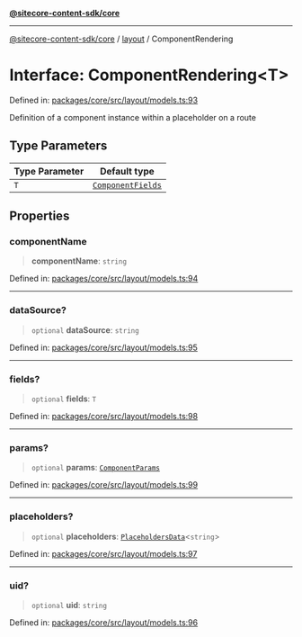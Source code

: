 [**@sitecore-content-sdk/core**](../../README.md)

***

[@sitecore-content-sdk/core](../../README.md) / [layout](../README.md) / ComponentRendering

# Interface: ComponentRendering\<T\>

Defined in: [packages/core/src/layout/models.ts:93](https://github.com/Sitecore/content-sdk/blob/5668fc9a4560f7c5a529d356ffb07c3d7cb82d73/packages/core/src/layout/models.ts#L93)

Definition of a component instance within a placeholder on a route

## Type Parameters

| Type Parameter | Default type |
| ------ | ------ |
| `T` | [`ComponentFields`](ComponentFields.md) |

## Properties

### componentName

> **componentName**: `string`

Defined in: [packages/core/src/layout/models.ts:94](https://github.com/Sitecore/content-sdk/blob/5668fc9a4560f7c5a529d356ffb07c3d7cb82d73/packages/core/src/layout/models.ts#L94)

***

### dataSource?

> `optional` **dataSource**: `string`

Defined in: [packages/core/src/layout/models.ts:95](https://github.com/Sitecore/content-sdk/blob/5668fc9a4560f7c5a529d356ffb07c3d7cb82d73/packages/core/src/layout/models.ts#L95)

***

### fields?

> `optional` **fields**: `T`

Defined in: [packages/core/src/layout/models.ts:98](https://github.com/Sitecore/content-sdk/blob/5668fc9a4560f7c5a529d356ffb07c3d7cb82d73/packages/core/src/layout/models.ts#L98)

***

### params?

> `optional` **params**: [`ComponentParams`](ComponentParams.md)

Defined in: [packages/core/src/layout/models.ts:99](https://github.com/Sitecore/content-sdk/blob/5668fc9a4560f7c5a529d356ffb07c3d7cb82d73/packages/core/src/layout/models.ts#L99)

***

### placeholders?

> `optional` **placeholders**: [`PlaceholdersData`](../type-aliases/PlaceholdersData.md)\<`string`\>

Defined in: [packages/core/src/layout/models.ts:97](https://github.com/Sitecore/content-sdk/blob/5668fc9a4560f7c5a529d356ffb07c3d7cb82d73/packages/core/src/layout/models.ts#L97)

***

### uid?

> `optional` **uid**: `string`

Defined in: [packages/core/src/layout/models.ts:96](https://github.com/Sitecore/content-sdk/blob/5668fc9a4560f7c5a529d356ffb07c3d7cb82d73/packages/core/src/layout/models.ts#L96)
